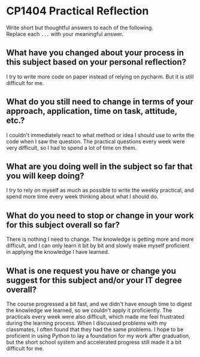 # CP1404 Practical Reflection

Write short but thoughtful answers to each of the following.  
Replace each `...` with your meaningful answer.

## What have you changed about your process in this subject based on your personal reflection?

I try to write more code on paper instead of relying on pycharm. But it is still difficult for me.

## What do you still need to change in terms of your approach, application, time on task, attitude, etc.?

I couldn't immediately react to what method or idea I should use to write the code when I saw the question. The practical questions every week were very difficult, so I had to spend a lot of time on them.

## What are you doing well in the subject so far that you will keep doing?

I try to rely on myself as much as possible to write the weekly practical, and spend more time every week thinking about what I should do.

## What do you need to stop or change in your work for this subject overall so far?

There is nothing I need to change. The knowledge is getting more and more difficult, and I can only learn it bit by bit and slowly make myself proficient in applying the knowledge I have learned.

## What is one request you have or change you suggest for this subject and/or your IT degree overall?

The course progressed a bit fast, and we didn't have enough time to digest the knowledge we learned, so we couldn't apply it proficiently. The practicals every week were also difficult, which made me feel frustrated during the learning process. When I discussed problems with my classmates, I often found that they had the same problems. I hope to be proficient in using Python to lay a foundation for my work after graduation, but the short school system and accelerated progress still made it a bit difficult for me.


